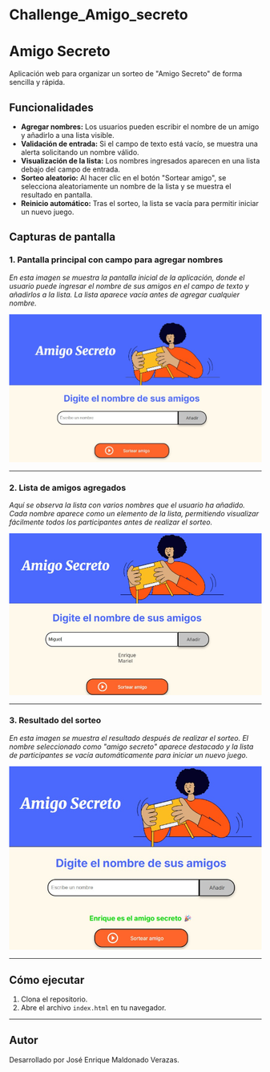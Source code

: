 # Challenge_Amigo_secreto


# Amigo Secreto

Aplicación web para organizar un sorteo de "Amigo Secreto" de forma sencilla y rápida.

## Funcionalidades

- **Agregar nombres:** Los usuarios pueden escribir el nombre de un amigo y añadirlo a una lista visible.
- **Validación de entrada:** Si el campo de texto está vacío, se muestra una alerta solicitando un nombre válido.
- **Visualización de la lista:** Los nombres ingresados aparecen en una lista debajo del campo de entrada.
- **Sorteo aleatorio:** Al hacer clic en el botón "Sortear amigo", se selecciona aleatoriamente un nombre de la lista y se muestra el resultado en pantalla.
- **Reinicio automático:** Tras el sorteo, la lista se vacía para permitir iniciar un nuevo juego.

## Capturas de pantalla

### 1. Pantalla principal con campo para agregar nombres
*En esta imagen se muestra la pantalla inicial de la aplicación, donde el usuario puede ingresar el nombre de sus amigos en el campo de texto y añadirlos a la lista. La lista aparece vacía antes de agregar cualquier nombre.*

<img src="assets/PantallaPrincipal.jpg" alt="Pantalla principal" width="600">

---

### 2. Lista de amigos agregados
*Aquí se observa la lista con varios nombres que el usuario ha añadido. Cada nombre aparece como un elemento de la lista, permitiendo visualizar fácilmente todos los participantes antes de realizar el sorteo.*

<img src="assets/Lista.jpg" alt="Lista de amigos" width="600">

---

### 3. Resultado del sorteo
*En esta imagen se muestra el resultado después de realizar el sorteo. El nombre seleccionado como "amigo secreto" aparece destacado y la lista de participantes se vacía automáticamente para iniciar un nuevo juego.*

<img src="assets/Resultado.jpg" alt="Resultado del sorteo" width="600">

---


## Cómo ejecutar

1. Clona el repositorio.
2. Abre el archivo `index.html` en tu navegador.

---

## Autor

Desarrollado por José Enrique Maldonado Verazas.